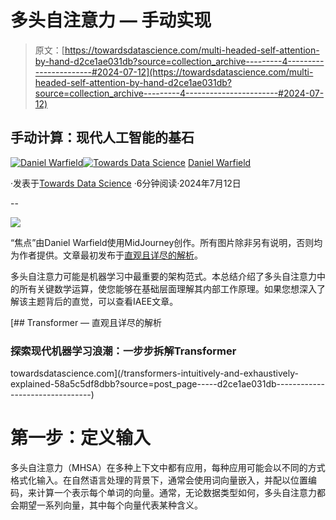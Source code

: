 # 多头自注意力 — 手动实现

> 原文：[https://towardsdatascience.com/multi-headed-self-attention-by-hand-d2ce1ae031db?source=collection_archive---------4-----------------------#2024-07-12](https://towardsdatascience.com/multi-headed-self-attention-by-hand-d2ce1ae031db?source=collection_archive---------4-----------------------#2024-07-12)

## 手动计算：现代人工智能的基石

[](https://medium.com/@danielwarfield1?source=post_page---byline--d2ce1ae031db--------------------------------)[![Daniel Warfield](../Images/c1c8b4dd514f6813e08e401401324bca.png)](https://medium.com/@danielwarfield1?source=post_page---byline--d2ce1ae031db--------------------------------)[](https://towardsdatascience.com/?source=post_page---byline--d2ce1ae031db--------------------------------)[![Towards Data Science](../Images/a6ff2676ffcc0c7aad8aaf1d79379785.png)](https://towardsdatascience.com/?source=post_page---byline--d2ce1ae031db--------------------------------) [Daniel Warfield](https://medium.com/@danielwarfield1?source=post_page---byline--d2ce1ae031db--------------------------------)

·发表于[Towards Data Science](https://towardsdatascience.com/?source=post_page---byline--d2ce1ae031db--------------------------------) ·6分钟阅读·2024年7月12日

--

![](../Images/659a613f94c1461109fe6e7b1e884c8e.png)

“焦点”由Daniel Warfield使用MidJourney创作。所有图片除非另有说明，否则均为作者提供。文章最初发布于[直观且详尽的解析](https://iaee.substack.com/)。

多头自注意力可能是机器学习中最重要的架构范式。本总结介绍了多头自注意力中的所有关键数学运算，使您能够在基础层面理解其内部工作原理。如果您想深入了解该主题背后的直觉，可以查看IAEE文章。

[](/transformers-intuitively-and-exhaustively-explained-58a5c5df8dbb?source=post_page-----d2ce1ae031db--------------------------------) [## Transformer — 直观且详尽的解析

### 探索现代机器学习浪潮：一步步拆解Transformer

towardsdatascience.com](/transformers-intuitively-and-exhaustively-explained-58a5c5df8dbb?source=post_page-----d2ce1ae031db--------------------------------)

# 第一步：定义输入

多头自注意力（MHSA）在多种上下文中都有应用，每种应用可能会以不同的方式格式化输入。在自然语言处理的背景下，通常会使用词向量嵌入，并配以位置编码，来计算一个表示每个单词的向量。通常，无论数据类型如何，多头自注意力都会期望一系列向量，其中每个向量代表某种含义。
